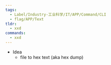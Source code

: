 ```yaml
---
tags:
  - Label/Industry-工业科学/IT/APP/Command/CLI
  - flag/APP/Text
tldr:
  - xxd
commands:
  - xxd
---
```


- Idea
    - file to hex text (aka hex dump)
